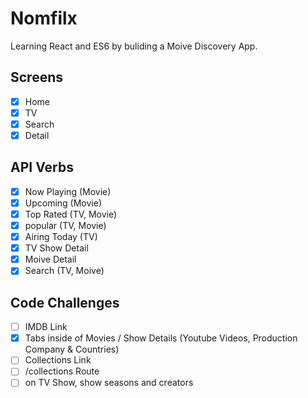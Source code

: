 # Nomfilx

Learning React and ES6 by buliding a Moive Discovery App.

## Screens

- [x] Home
- [x] TV
- [x] Search
- [x] Detail

## API Verbs

- [x] Now Playing (Movie)
- [x] Upcoming (Movie)
- [x] Top Rated (TV, Movie)
- [x] popular (TV, Movie)
- [x] Airing Today (TV)
- [x] TV Show Detail
- [x] Moive Detail
- [x] Search (TV, Moive)

## Code Challenges

- [ ] IMDB Link
- [x] Tabs inside of Movies / Show Details (Youtube Videos, Production Company & Countries)
- [ ] Collections Link
- [ ] /collections Route
- [ ] on TV Show, show seasons and creators
